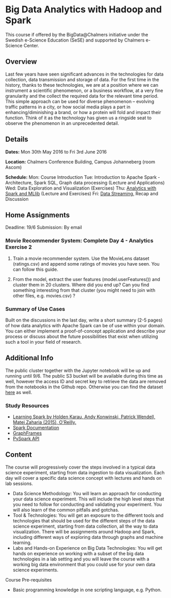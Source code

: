 # Big Data Analytics with Hadoop and Spark

This course if offered by the BigData@Chalmers initiative under the Swedish e-Science Education (SeSE) and supported by Chalmers e-Science Center.

## Overview

Last few years have seen significant advances in the technologies for data collection, data transmission and storage of data. For the first time in the history, thanks to these technologies, we are at a position where we can instrument a scientific phenomenon, or a business workflow, at a very fine granularity and the collect the required data for the relevant time period. This simple approach can be used for diverse phenomenon – evolving traffic patterns in a city, or how social media plays a part in enhancing/diminishing a brand, or how a protein will fold and impact their function. Think of it as the technology has given us a ringside seat to observe the phenomenon in an unprecedented detail.

## Details

**Dates:** Mon 30th May 2016 to Fri 3rd June 2016

**Location:** Chalmers Conference Building, Campus Johanneberg (room Ascom)

**Schedule:**
  Mon: Course Introduction
  Tue: Introduction to Apache Spark - Architecture, Spark SQL, Graph data processing (Lecture and Applications)
  Wed: Data Exploration and Visualization (Exercises)
  Thu: [Analytics with Spark and MLlib](https://github.com/bdexp/big-data-analytics-2016/blob/master/Day%204%20-%20Analytics/BD2016%20Course.pdf) (Lecture and Exercises)
  Fri: [Data Streaming](http://www.slideshare.net/VincenzoGulisano/data-streaming-in-a-nutshell-and-sparks-window-operations), Recap and Discussion

## Home Assignments

Deadline: 19/6
Submission: By email

### Movie Recommender System: Complete Day 4 - Analytics Exercise 2

1. Train a movie recommender system. Use the MovieLens dataset (ratings.csv) and append some ratings of movies you have seen. You can follow this guide.

2. From the model, extract the user features (model.userFeatures()) and cluster them in 20 clusters. Where did you end up? Can you find something interesting from that cluster (you might need to join with other files, e.g. movies.csv) ?


### Summary of Use Cases

Built on the discussions in the last day, write a short summary (2-5 pages) of how data analytics with Apache Spark can be of use within your domain. You can either implement a proof-of-concept application and describe your process or discuss about the future possibilities that exist when utilizing such a tool in your field of research.

## Additional Info

The public cluster together with the Jupyter notebook will be up and running until 9/6. The public S3 bucket will be available during this time as well, however the access ID and secret key to retrieve the data are removed from the notebooks in the Github repo. Otherwise you can find the dataset [here](http://grouplens.org/datasets/movielens/) as well.

### Study Resources

* [Learning Spark by Holden Karau, Andy Konwinski, Patrick Wendell, Matei Zaharia (2015), O'Reilly.](http://shop.oreilly.com/product/0636920028512.do)
* [Spark Documentation](http://spark.apache.org/docs/latest/)
* [GraphFrames](http://graphframes.github.io/)
* [PySpark API](https://spark.apache.org/docs/latest/api/python/)

## Content

The course will progressively cover the steps involved in a typical data science experiment, starting from data ingestion to data visualization. Each day will cover a specific data science concept with lectures and hands on lab sessions.
 
* Data Science Methodology: You will learn an approach for conducting your data science experiment. This will include the high level steps that you need to follow for conducting and validating your experiment. You will also learn of the common pitfalls and gotchas.
* Tool & Technologies: You will get an exposure to the different tools and technologies that should be used for the different steps of the data science experiment, starting from data collection, all the way to data visualization. There will be assignments around Hadoop and Spark, including different ways of exploring data through graphs and machine learning.
* Labs and Hands-on Experience on Big Data Technologies: You will get hands on experience on working with a subset of the big data technologies in a lab setting and you will leave the course with a working big data environment that you could use for your own data science experiments.
 
Course Pre-requisites
* Basic programming knowledge in one scripting language, e.g. Python.

